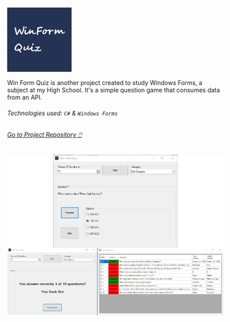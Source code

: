 ![](./assets/win_form_quiz_logo.png)

Win Form Quiz is another project created to study Windows Forms, a subject at my High School. It's a simple question game that consumes data from an API.

###### Technologies used: `C#` & `Windows Forms`

###### [Go to Project Repository  🖱️](https://github.com/Darguima/Win-Form-Quiz)

![](./assets/appRunning.png)
